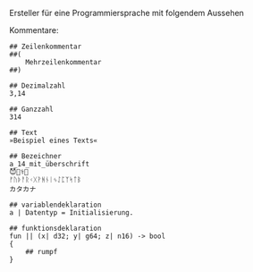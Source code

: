 Ersteller für eine Programmiersprache mit folgendem Aussehen

Kommentare:

    ## Zeilenkommentar
    ##(
        Mehrzeilenkommentar
    ##)

    ## Dezimalzahl
    3,14

    ## Ganzzahl
    314

    ## Text
    »Beispiel eines Texts«

    ## Bezeichner
    a_14_mit_überschrift
    😈👨‍⚕️🙉
    ᚠᚢᚦᚨᚱᚲᚷᚹᚻᚾᛁᛃᛇᛈᛉᛋᛏᛒ
    カタカナ

    ## variablendeklaration
    a | Datentyp = Initialisierung.

    ## funktionsdeklaration
    fun || (x| d32; y| g64; z| n16) -> bool
    {
        ## rumpf
    }
